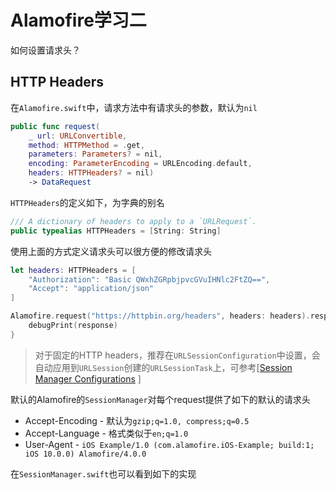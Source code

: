 # Alamofire学习二

如何设置请求头？

## HTTP Headers

在`Alamofire.swift`中，请求方法中有请求头的参数，默认为`nil`

```swift
public func request(
    _ url: URLConvertible,
    method: HTTPMethod = .get,
    parameters: Parameters? = nil,
    encoding: ParameterEncoding = URLEncoding.default,
    headers: HTTPHeaders? = nil)
    -> DataRequest
```

`HTTPHeaders`的定义如下，为字典的别名

```swift
/// A dictionary of headers to apply to a `URLRequest`.
public typealias HTTPHeaders = [String: String]
```

使用上面的方式定义请求头可以很方便的修改请求头

```swift
let headers: HTTPHeaders = [
    "Authorization": "Basic QWxhZGRpbjpvcGVuIHNlc2FtZQ==",
    "Accept": "application/json"
]

Alamofire.request("https://httpbin.org/headers", headers: headers).responseJSON { response in
    debugPrint(response)
}
```

> 对于固定的HTTP headers，推荐在`URLSessionConfiguration`中设置，会自动应用到`URLSession`创建的`URLSessionTask`上，可参考[[Session Manager Configurations](https://github.com/Alamofire/Alamofire/blob/master/Documentation/AdvancedUsage.md#session-manager) ]

默认的Alamofire的`SessionManager`对每个request提供了如下的默认的请求头

+ Accept-Encoding - 默认为`gzip;q=1.0, compress;q=0.5`
+ Accept-Language - 格式类似于`en;q=1.0`
+ User-Agent - `iOS Example/1.0 (com.alamofire.iOS-Example; build:1; iOS 10.0.0) Alamofire/4.0.0`

在`SessionManager.swift`也可以看到如下的实现

















